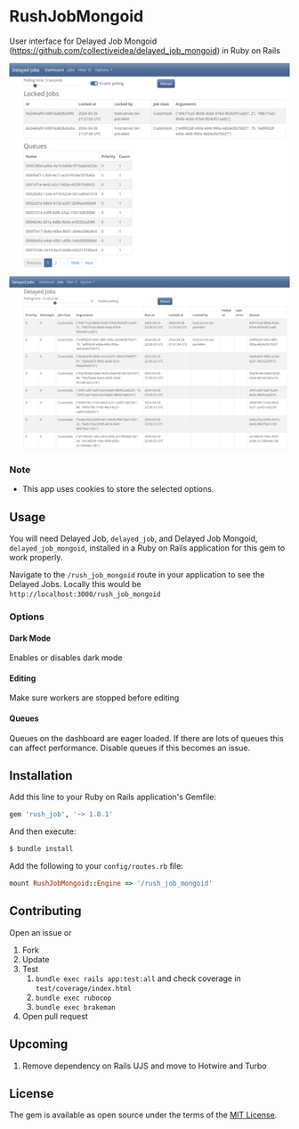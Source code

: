 # RushJobMongoid
User interface for Delayed Job Mongoid (https://github.com/collectiveidea/delayed_job_mongoid) in Ruby on Rails 

<img width="656" alt="Dashboard" src="docs/assets/dashboard.png">
<img width="656" alt="Jobs" src="docs/assets/jobs.png">

### Note
 - This app uses cookies to store the selected options.

## Usage
You will need Delayed Job, `delayed_job`, and Delayed Job Mongoid, `delayed_job_mongoid`, installed in a Ruby on Rails application for this gem to work properly.

Navigate to the `/rush_job_mongoid` route in your application to see the Delayed Jobs. Locally this would be `http://localhost:3000/rush_job_mongoid`

### Options

#### Dark Mode

Enables or disables dark mode

#### Editing

Make sure workers are stopped before editing

#### Queues

Queues on the dashboard are eager loaded. If there are lots of queues this can affect performance. Disable queues if this becomes an issue.

## Installation
Add this line to your Ruby on Rails application's Gemfile:

```ruby
gem 'rush_job', '~> 1.0.1'
```

And then execute:
```bash
$ bundle install
```

Add the following to your `config/routes.rb` file:
```ruby
mount RushJobMongoid::Engine => '/rush_job_mongoid'
```

## Contributing
Open an issue or
  1. Fork
  2. Update
  3. Test
      1. `bundle exec rails app:test:all` and check coverage in `test/coverage/index.html`
      2. `bundle exec rubocop`
      3. `bundle exec brakeman`
  4. Open pull request

## Upcoming
  1. Remove dependency on Rails UJS and move to Hotwire and Turbo

## License
The gem is available as open source under the terms of the [MIT License](https://opensource.org/licenses/MIT).
